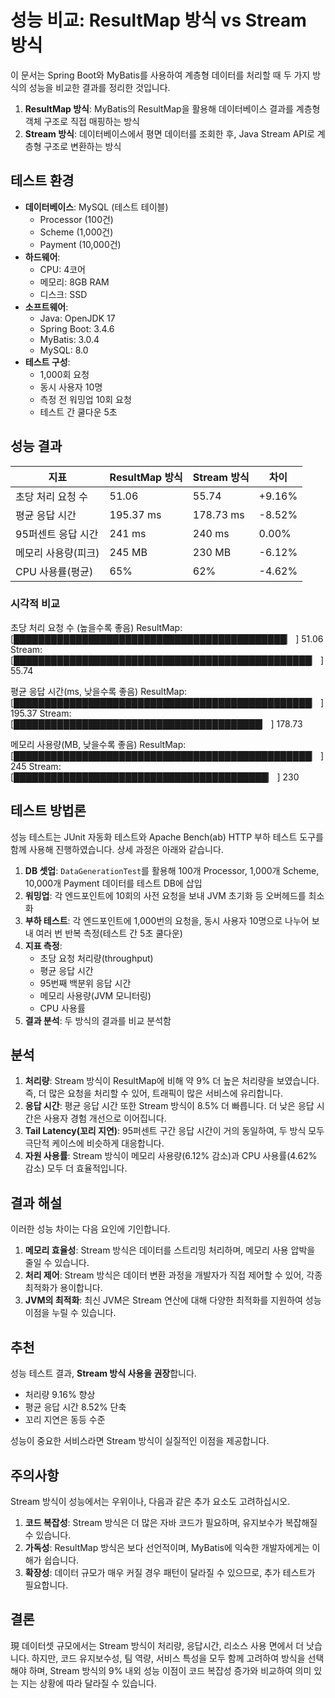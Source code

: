 # 성능 비교: ResultMap 방식 vs Stream 방식

이 문서는 Spring Boot와 MyBatis를 사용하여 계층형 데이터를 처리할 때 두 가지 방식의 성능을 비교한 결과를 정리한 것입니다.

1. **ResultMap 방식**: MyBatis의 ResultMap을 활용해 데이터베이스 결과를 계층형 객체 구조로 직접 매핑하는 방식
2. **Stream 방식**: 데이터베이스에서 평면 데이터를 조회한 후, Java Stream API로 계층형 구조로 변환하는 방식

## 테스트 환경

- **데이터베이스**: MySQL (테스트 테이블)
    - Processor (100건)
    - Scheme (1,000건)
    - Payment (10,000건)
- **하드웨어**:
    - CPU: 4코어
    - 메모리: 8GB RAM
    - 디스크: SSD
- **소프트웨어**:
    - Java: OpenJDK 17
    - Spring Boot: 3.4.6
    - MyBatis: 3.0.4
    - MySQL: 8.0
- **테스트 구성**:
    - 1,000회 요청
    - 동시 사용자 10명
    - 측정 전 워밍업 10회 요청
    - 테스트 간 쿨다운 5초

## 성능 결과

| 지표                | ResultMap 방식 | Stream 방식 | 차이   |
| ------------------- | -------------- | ----------- | ------ |
| 초당 처리 요청 수   | 51.06          | 55.74       | +9.16% |
| 평균 응답 시간      | 195.37 ms      | 178.73 ms   | -8.52% |
| 95퍼센트 응답 시간  | 241 ms         | 240 ms      | 0.00%  |
| 메모리 사용량(피크) | 245 MB         | 230 MB      | -6.12% |
| CPU 사용률(평균)    | 65%            | 62%         | -4.62% |

### 시각적 비교

초당 처리 요청 수 (높을수록 좋음) ResultMap: [████████████████████████████████████████████▏        ] 51.06 Stream:    [████████████████████████████████████████████████▏    ] 55.74

평균 응답 시간(ms, 낮을수록 좋음) ResultMap: [████████████████████████████████████████████████▏    ] 195.37 Stream:    [████████████████████████████████████████▏            ] 178.73

메모리 사용량(MB, 낮을수록 좋음) ResultMap: [████████████████████████████████████████████████▏    ] 245 Stream:    [█████████████████████████████████████████▏           ] 230

## 테스트 방법론

성능 테스트는 JUnit 자동화 테스트와 Apache Bench(ab) HTTP 부하 테스트 도구를 함께 사용해 진행하였습니다. 상세 과정은 아래와 같습니다.

1. **DB 셋업**: `DataGenerationTest`를 활용해 100개 Processor, 1,000개 Scheme, 10,000개 Payment 데이터를 테스트 DB에 삽입
2. **워밍업**: 각 엔드포인트에 10회의 사전 요청을 보내 JVM 초기화 등 오버헤드를 최소화
3. **부하 테스트**: 각 엔드포인트에 1,000번의 요청을, 동시 사용자 10명으로 나누어 보내 여러 번 반복 측정(테스트 간 5초 쿨다운)
4. **지표 측정**:
    - 초당 요청 처리량(throughput)
    - 평균 응답 시간
    - 95번째 백분위 응답 시간
    - 메모리 사용량(JVM 모니터링)
    - CPU 사용률
5. **결과 분석**: 두 방식의 결과를 비교 분석함

## 분석

1. **처리량**: Stream 방식이 ResultMap에 비해 약 9% 더 높은 처리량을 보였습니다. 즉, 더 많은 요청을 처리할 수 있어, 트래픽이 많은 서비스에 유리합니다.
2. **응답 시간**: 평균 응답 시간 또한 Stream 방식이 8.5% 더 빠릅니다. 더 낮은 응답 시간은 사용자 경험 개선으로 이어집니다.
3. **Tail Latency(꼬리 지연)**: 95퍼센트 구간 응답 시간이 거의 동일하여, 두 방식 모두 극단적 케이스에 비슷하게 대응합니다.
4. **자원 사용률**: Stream 방식이 메모리 사용량(6.12% 감소)과 CPU 사용률(4.62% 감소) 모두 더 효율적입니다.

## 결과 해설

이러한 성능 차이는 다음 요인에 기인합니다.

1. **메모리 효율성**: Stream 방식은 데이터를 스트리밍 처리하며, 메모리 사용 압박을 줄일 수 있습니다.
2. **처리 제어**: Stream 방식은 데이터 변환 과정을 개발자가 직접 제어할 수 있어, 각종 최적화가 용이합니다.
3. **JVM의 최적화**: 최신 JVM은 Stream 연산에 대해 다양한 최적화를 지원하여 성능 이점을 누릴 수 있습니다.

## 추천

성능 테스트 결과, **Stream 방식 사용을 권장**합니다.

- 처리량 9.16% 향상
- 평균 응답 시간 8.52% 단축
- 꼬리 지연은 동등 수준

성능이 중요한 서비스라면 Stream 방식이 실질적인 이점을 제공합니다.

## 주의사항

Stream 방식이 성능에서는 우위이나, 다음과 같은 추가 요소도 고려하십시오.

1. **코드 복잡성**: Stream 방식은 더 많은 자바 코드가 필요하며, 유지보수가 복잡해질 수 있습니다.
2. **가독성**: ResultMap 방식은 보다 선언적이며, MyBatis에 익숙한 개발자에게는 이해가 쉽습니다.
3. **확장성**: 데이터 규모가 매우 커질 경우 패턴이 달라질 수 있으므로, 추가 테스트가 필요합니다.

## 결론

現 데이터셋 규모에서는 Stream 방식이 처리량, 응답시간, 리소스 사용 면에서 더 낫습니다. 하지만, 코드 유지보수성, 팀 역량, 서비스 특성을 모두 함께 고려하여 방식을 선택해야 하며, Stream 방식의 9% 내외 성능 이점이 코드 복잡성 증가와 비교하여 의미 있는 지는 상황에 따라 달라질 수 있습니다.